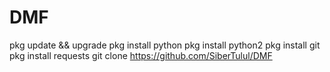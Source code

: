# DMF

pkg update && upgrade
pkg install python
pkg install python2
pkg install git
pkg install requests
git clone https://github.com/SiberTulul/DMF
